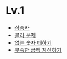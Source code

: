 # Lv.1

+ [삼총사](https://github.com/SeonBap/TIL/blob/main/programmers/Lv.1/삼총사.md)
+ [콜라 문제](https://github.com/SeonBap/TIL/blob/main/programmers/Lv.1/콜라_문제.md)
+ [없는 숫자 더하기](https://github.com/SeonBap/TIL/blob/main/programmers/Lv.1/없는_숫자_더하기.md)
+ [부족한 금액 계산하기](https://github.com/SeonBap/TIL/blob/main/programmers/Lv.1/부족한_금액_계산하기.md)